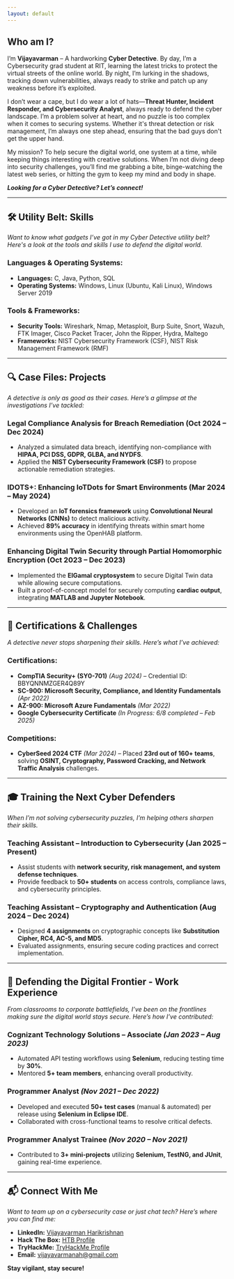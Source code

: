 ```yaml
---
layout: default
---
```


## Who am I?

I’m **Vijayavarman** – A hardworking **Cyber Detective**. By day, I’m a Cybersecurity grad student at RIT, learning the latest tricks to protect the virtual streets of the online world. By night, I’m lurking in the shadows, tracking down vulnerabilities, always ready to strike and patch up any weakness before it’s exploited.

I don’t wear a cape, but I do wear a lot of hats—**Threat Hunter, Incident Responder, and Cybersecurity Analyst**, always ready to defend the cyber landscape. I’m a problem solver at heart, and no puzzle is too complex when it comes to securing systems. Whether it's threat detection or risk management, I’m always one step ahead, ensuring that the bad guys don't get the upper hand.

My mission? To help secure the digital world, one system at a time, while keeping things interesting with creative solutions. When I’m not diving deep into security challenges, you’ll find me grabbing a bite, binge-watching the latest web series, or hitting the gym to keep my mind and body in shape.

_**Looking for a Cyber Detective? Let’s connect!**_

---

## 🛠️ Utility Belt: Skills

_Want to know what gadgets I’ve got in my Cyber Detective utility belt? Here's a look at the tools and skills I use to defend the digital world._

### Languages & Operating Systems:
- **Languages:** C, Java, Python, SQL  
- **Operating Systems:** Windows, Linux (Ubuntu, Kali Linux), Windows Server 2019

### Tools & Frameworks:
- **Security Tools:** Wireshark, Nmap, Metasploit, Burp Suite, Snort, Wazuh, FTK Imager, Cisco Packet Tracer, John the Ripper, Hydra, Maltego  
- **Frameworks:** NIST Cybersecurity Framework (CSF), NIST Risk Management Framework (RMF)

---

## 🔍 Case Files: Projects

_A detective is only as good as their cases. Here’s a glimpse at the investigations I’ve tackled:_

### **Legal Compliance Analysis for Breach Remediation** (Oct 2024 – Dec 2024)
- Analyzed a simulated data breach, identifying non-compliance with **HIPAA, PCI DSS, GDPR, GLBA, and NYDFS**.
- Applied the **NIST Cybersecurity Framework (CSF)** to propose actionable remediation strategies.

### **IDOTS+: Enhancing IoTDots for Smart Environments** (Mar 2024 – May 2024)
- Developed an **IoT forensics framework** using **Convolutional Neural Networks (CNNs)** to detect malicious activity.
- Achieved **89% accuracy** in identifying threats within smart home environments using the OpenHAB platform.

### **Enhancing Digital Twin Security through Partial Homomorphic Encryption** (Oct 2023 – Dec 2023)
- Implemented the **ElGamal cryptosystem** to secure Digital Twin data while allowing secure computations.
- Built a proof-of-concept model for securely computing **cardiac output**, integrating **MATLAB and Jupyter Notebook**.

---
## 📜 Certifications & Challenges

_A detective never stops sharpening their skills. Here’s what I’ve achieved:_

### Certifications:
- **CompTIA Security+ (SY0-701)** *(Aug 2024)* – Credential ID: BBYQNNMZGER4Q89Y
- **SC-900: Microsoft Security, Compliance, and Identity Fundamentals** *(Apr 2022)*
- **AZ-900: Microsoft Azure Fundamentals** *(Mar 2022)*
- **Google Cybersecurity Certificate** *(In Progress: 6/8 completed – Feb 2025)*

### Competitions:
- **CyberSeed 2024 CTF** *(Mar 2024)* – Placed **23rd out of 160+ teams**, solving **OSINT, Cryptography, Password Cracking, and Network Traffic Analysis** challenges.

---

## 🎓 Training the Next Cyber Defenders

_When I’m not solving cybersecurity puzzles, I’m helping others sharpen their skills._

### **Teaching Assistant – Introduction to Cybersecurity** (Jan 2025 – Present)
- Assist students with **network security, risk management, and system defense techniques**.
- Provide feedback to **50+ students** on access controls, compliance laws, and cybersecurity principles.

### **Teaching Assistant – Cryptography and Authentication** (Aug 2024 – Dec 2024)
- Designed **4 assignments** on cryptographic concepts like **Substitution Cipher, RC4, AC-5, and MD5**.
- Evaluated assignments, ensuring secure coding practices and correct implementation.

---

## 🏢 Defending the Digital Frontier - Work Experience

_From classrooms to corporate battlefields, I’ve been on the frontlines making sure the digital world stays secure. Here’s how I’ve contributed:_

### **Cognizant Technology Solutions** – Associate *(Jan 2023 – Aug 2023)*
- Automated API testing workflows using **Selenium**, reducing testing time by **30%**.
- Mentored **5+ team members**, enhancing overall productivity.

### **Programmer Analyst** *(Nov 2021 – Dec 2022)*
- Developed and executed **50+ test cases** (manual & automated) per release using **Selenium in Eclipse IDE**.
- Collaborated with cross-functional teams to resolve critical defects.

### **Programmer Analyst Trainee** *(Nov 2020 – Nov 2021)*
- Contributed to **3+ mini-projects** utilizing **Selenium, TestNG, and JUnit**, gaining real-time experience.

---

## 📬 Connect With Me

_Want to team up on a cybersecurity case or just chat tech? Here’s where you can find me:_

- **LinkedIn:** [Vijayavarman Harikrishnan](https://www.linkedin.com/in/vijayavarman-harikrishnan/)
- **Hack The Box:** [HTB Profile](#)
- **TryHackMe:** [TryHackMe Profile](#)
- **Email:** [vijayavarmanah@gmail.com](mailto:vijayavarmanah@gmail.com)

**Stay vigilant, stay secure!**
